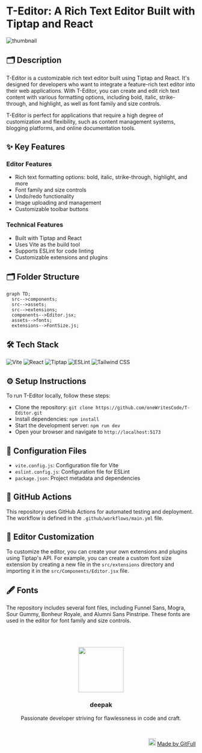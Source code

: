 # T-Editor: A Rich Text Editor Built with Tiptap and React
![thumbnail](https://iad.microlink.io/XKCpWCuxz0HTECFpMWGRwzxM8KmwiHabyvLTRxp9fmh6Sq_Z7hfnClkKv2S58i9yxLYTyy_17RkGITPyc7R02w.png)

## 🗂️ Description

T-Editor is a customizable rich text editor built using Tiptap and React. It's designed for developers who want to integrate a feature-rich text editor into their web applications. With T-Editor, you can create and edit rich text content with various formatting options, including bold, italic, strike-through, and highlight, as well as font family and size controls.

T-Editor is perfect for applications that require a high degree of customization and flexibility, such as content management systems, blogging platforms, and online documentation tools.

## ✨ Key Features

### **Editor Features**

* Rich text formatting options: bold, italic, strike-through, highlight, and more
* Font family and size controls
* Undo/redo functionality
* Image uploading and management
* Customizable toolbar buttons

### **Technical Features**

* Built with Tiptap and React
* Uses Vite as the build tool
* Supports ESLint for code linting
* Customizable extensions and plugins

## 🗂️ Folder Structure

```mermaid
graph TD;
  src-->components;
  src-->assets;
  src-->extensions;
  components-->Editor.jsx;
  assets-->fonts;
  extensions-->FontSize.js;
```

## 🛠️ Tech Stack

![Vite](https://img.shields.io/badge/Vite-646cff?logo=vite&logoColor=white&style=for-the-badge)
![React](https://img.shields.io/badge/React-61DAFB?logo=react&logoColor=white&style=for-the-badge)
![Tiptap](https://img.shields.io/badge/Tiptap-4f46e5?logo=tiptap&logoColor=white&style=for-the-badge)
![ESLint](https://img.shields.io/badge/ESLint-4B088E?logo=eslint&logoColor=white&style=for-the-badge)
![Tailwind CSS](https://img.shields.io/badge/Tailwind%20CSS-06B6D4?logo=tailwindcss&logoColor=white&style=for-the-badge)

## ⚙️ Setup Instructions

To run T-Editor locally, follow these steps:

* Clone the repository: `git clone https://github.com/oneWritesCode/T-Editor.git`
* Install dependencies: `npm install`
* Start the development server: `npm run dev`
* Open your browser and navigate to `http://localhost:5173`

## 📁 Configuration Files

* `vite.config.js`: Configuration file for Vite
* `eslint.config.js`: Configuration file for ESLint
* `package.json`: Project metadata and dependencies

## 🤔 GitHub Actions

This repository uses GitHub Actions for automated testing and deployment. The workflow is defined in the `.github/workflows/main.yml` file.

## 📝 Editor Customization

To customize the editor, you can create your own extensions and plugins using Tiptap's API. For example, you can create a custom font size extension by creating a new file in the `src/extensions` directory and importing it in the `src/Components/Editor.jsx` file.

## 🖋️ Fonts

The repository includes several font files, including Funnel Sans, Mogra, Sour Gummy, Bonheur Royale, and Alumni Sans Pinstripe. These fonts are used in the editor for font family and size controls.



<br><br>
<div align="center">
<img src="https://avatars.githubusercontent.com/u/181527661?v=4" width="120" />
<h3>deepak</h3>
<p>Passionate developer striving for flawlessness in code and craft.</p>
</div>
<br>
<p align="right">
<img src="https://gitfull.vercel.app/appLogo.png" width="20"/>  <a href="https://gitfull.vercel.app">Made by GitFull</a>
</p>
    